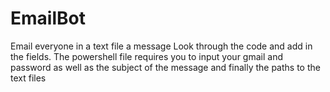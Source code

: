 # EmailBot
Email everyone in a text file a message
Look through the code and add in the fields. 
The powershell file requires you to input your 
gmail and password as well as the subject of the message
and finally the paths to the text files
